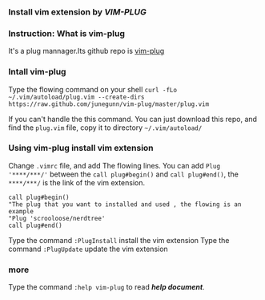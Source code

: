 ### Install vim extension by *VIM-PLUG*

### Instruction: What is vim-plug 

It's a plug mannager.Its github repo is [vim-plug](https://github.com/junegumm/vim-plug)

### Intall vim-plug

Type the flowing command on your shell
`curl -fLo ~/.vim/autoload/plug.vim --create-dirs https://raw.github.com/junegunn/vim-plug/master/plug.vim`

If you can't handle the this command. You can just download this repo, and find the `plug.vim` file, copy it to directory `~/.vim/autoload/`



### Using vim-plug install vim extension 

Change `.vimrc` file, and add The flowing lines.
You can add `Plug '****/***/'` between the `call plug#begin()` and `call plug#end()`, the `****/***/` is the link of the vim extension.

``` vim
call plug#begin()
"The plug that you want to installed and used , the flowing is an example 
"Plug 'scrooloose/nerdtree'
call plug#end()
```

Type the command `:PlugInstall` install the vim extension 
Type the command `:PlugUpdate` update the vim extension 

### more 
Type the command `:help vim-plug` to read ***help document***.
